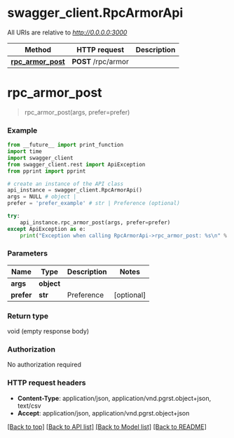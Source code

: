 # swagger_client.RpcArmorApi

All URIs are relative to *http://0.0.0.0:3000*

Method | HTTP request | Description
------------- | ------------- | -------------
[**rpc_armor_post**](RpcArmorApi.md#rpc_armor_post) | **POST** /rpc/armor | 


# **rpc_armor_post**
> rpc_armor_post(args, prefer=prefer)



### Example
```python
from __future__ import print_function
import time
import swagger_client
from swagger_client.rest import ApiException
from pprint import pprint

# create an instance of the API class
api_instance = swagger_client.RpcArmorApi()
args = NULL # object | 
prefer = 'prefer_example' # str | Preference (optional)

try:
    api_instance.rpc_armor_post(args, prefer=prefer)
except ApiException as e:
    print("Exception when calling RpcArmorApi->rpc_armor_post: %s\n" % e)
```

### Parameters

Name | Type | Description  | Notes
------------- | ------------- | ------------- | -------------
 **args** | **object**|  | 
 **prefer** | **str**| Preference | [optional] 

### Return type

void (empty response body)

### Authorization

No authorization required

### HTTP request headers

 - **Content-Type**: application/json, application/vnd.pgrst.object+json, text/csv
 - **Accept**: application/json, application/vnd.pgrst.object+json

[[Back to top]](#) [[Back to API list]](../README.md#documentation-for-api-endpoints) [[Back to Model list]](../README.md#documentation-for-models) [[Back to README]](../README.md)


